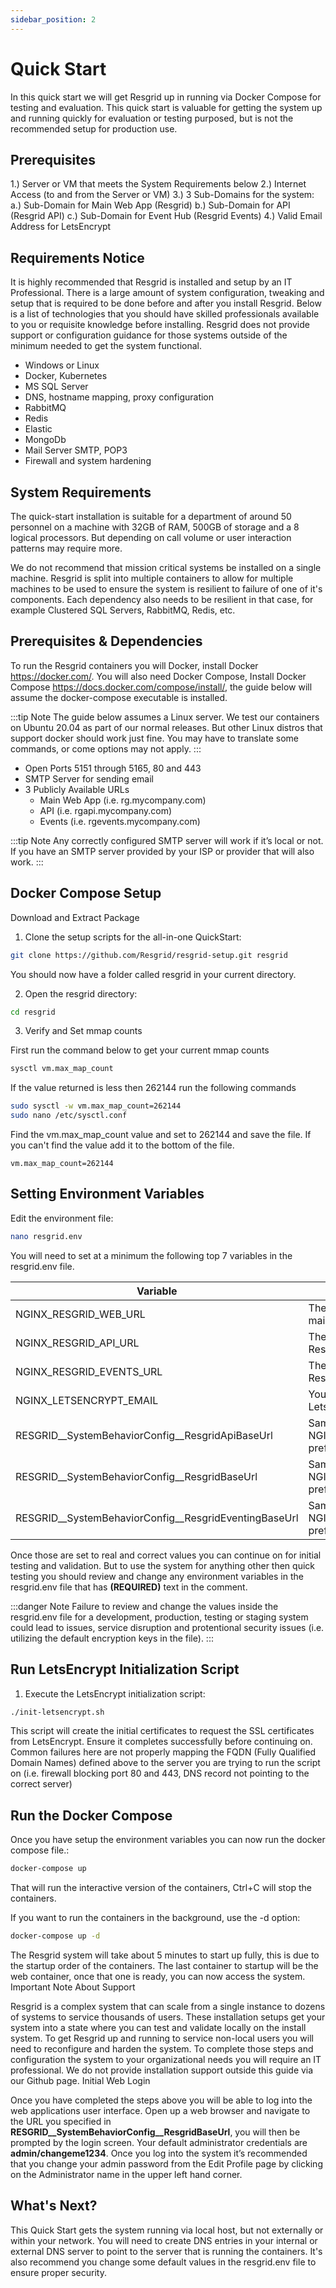 ```yaml
---
sidebar_position: 2
---
```


# Quick Start

In this quick start we will get Resgrid up in running via Docker Compose for testing and evaluation. This quick start is valuable for getting the system up and running quickly for evaluation or testing purposed, but is not the recommended setup for production use.

## Prerequisites

1.) Server or VM that meets the System Requirements below
2.) Internet Access (to and from the Server or VM)
3.) 3 Sub-Domains for the system:
     a.) Sub-Domain for Main Web App (Resgrid)
     b.) Sub-Domain for API (Resgrid API)
     c.) Sub-Domain for Event Hub (Resgrid Events)
4.) Valid Email Address for LetsEncrypt

## Requirements Notice

It is highly recommended that Resgrid is installed and setup by an IT Professional. There is a large amount of system configuration, tweaking and setup that is required to be done before and after you install Resgrid. Below is a list of technologies that you should have skilled professionals available to you or requisite knowledge before installing. Resgrid does not provide support or configuration guidance for those systems outside of the minimum needed to get the system functional.

- Windows or Linux
- Docker, Kubernetes
- MS SQL Server
- DNS, hostname mapping, proxy configuration
- RabbitMQ
- Redis
- Elastic
- MongoDb
- Mail Server SMTP, POP3
- Firewall and system hardening

## System Requirements

The quick-start installation is suitable for a department of around 50 personnel on a machine with 32GB of RAM, 500GB of storage and a 8 logical processors. But depending on call volume or user interaction patterns may require more.

We do not recommend that mission critical systems be installed on a single machine. Resgrid is split into multiple containers to allow for multiple machines to be used to ensure the system is resilient to failure of one of it's components. Each dependency also needs to be resilient in that case, for example Clustered SQL Servers, RabbitMQ, Redis, etc.

## Prerequisites & Dependencies

To run the Resgrid containers you will Docker, install Docker <https://docker.com/>. You will also need Docker Compose, Install Docker Compose <https://docs.docker.com/compose/install/>, the guide below will assume the docker-compose executable is installed.

:::tip Note
The guide below assumes a Linux server. We test our containers on Ubuntu 20.04 as part of our normal releases. But other Linux distros that support docker should work just fine. You may have to translate some commands, or come options may not apply. 
:::

- Open Ports 5151 through 5165, 80 and 443
- SMTP Server for sending email
- 3 Publicly Available URLs
   - Main Web App (i.e. rg.mycompany.com)
   - API (i.e. rgapi.mycompany.com)
   - Events (i.e. rgevents.mycompany.com)

:::tip Note
Any correctly configured SMTP server will work if it’s local or not. If you have an SMTP server provided by your ISP or provider that will also work.
:::

## Docker Compose Setup

Download and Extract Package

1. Clone the setup scripts for the all-in-one QuickStart:

```bash
git clone https://github.com/Resgrid/resgrid-setup.git resgrid
```

You should now have a folder called resgrid in your current directory.

2. Open the resgrid directory:

```bash
cd resgrid
```

3. Verify and Set mmap counts

First run the command below to get your current mmap counts

```bash
sysctl vm.max_map_count
```

If the value returned is less then 262144 run the following commands

```bash
sudo sysctl -w vm.max_map_count=262144
sudo nano /etc/sysctl.conf
```

Find the vm.max_map_count value and set to 262144 and save the file. If you can't find the value add it to the bottom of the file.

```
vm.max_map_count=262144
```

## Setting Environment Variables

Edit the environment file:

```bash
nano resgrid.env
```

You will need to set at a minimum the following top 7 variables in the resgrid.env file. 

| Variable                      | Description                                               |
| ----------------------------- | --------------------------------------------------------- |
| NGINX_RESGRID_WEB_URL         | The FQDN of the server for the main Resgrid web app       |
| NGINX_RESGRID_API_URL         | The FQDN of the server for Resgrid api                    |
| NGINX_RESGRID_EVENTS_URL      | The FQDN of the server for Resgrid Event hub              |
| NGINX_LETSENCRYPT_EMAIL       | Your email address used for LetsEncrypt                   |
| RESGRID__SystemBehaviorConfig__ResgridApiBaseUrl          | Same FQDN as NGINX_RESGRID_API_URL prefixed with https://     |
| RESGRID__SystemBehaviorConfig__ResgridBaseUrl             | Same FQDN as NGINX_RESGRID_WEB_URL prefixed with https://     |
| RESGRID__SystemBehaviorConfig__ResgridEventingBaseUrl     | Same FQDN as NGINX_RESGRID_EVENTS_URL prefixed with https://  |

Once those are set to real and correct values you can continue on for initial testing and validation. But to use the system for anything other then quick testing you should review and change any environment variables in the resgrid.env file that has **(REQUIRED)** text in the comment.

:::danger Note
Failure to review and change the values inside the resgrid.env file for a development, production, testing or staging system could lead to issues, service disruption and protentional security issues (i.e. utilizing the default encryption keys in the file).
:::

## Run LetsEncrypt Initialization Script

1. Execute the LetsEncrypt initialization script:

```bash
./init-letsencrypt.sh
```

This script will create the initial certificates to request the SSL certificates from LetsEncrypt. Ensure it completes successfully before continuing on. Common failures here are not properly mapping the FQDN (Fully Qualified Domain Names) defined above to the server you are trying to run the script on (i.e. firewall blocking port 80 and 443, DNS record not pointing to the correct server)

## Run the Docker Compose

Once you have setup the environment variables you can now run the docker compose file.:

```bash
docker-compose up
```

That will run the interactive version of the containers, Ctrl+C will stop the containers.

If you want to run the containers in the background, use the -d option:

```bash
docker-compose up -d
```

The Resgrid system will take about 5 minutes to start up fully, this is due to the startup order of the containers. The last container to startup will be the web container, once that one is ready, you can now access the system.
Important Note About Support

Resgrid is a complex system that can scale from a single instance to dozens of systems to service thousands of users. These installation setups get your system into a state where you can test and validate locally on the install system. To get Resgrid up and running to service non-local users you will need to reconfigure and harden the system. To complete those steps and configuration the system to your organizational needs you will require an IT professional. We do not provide installation support outside this guide via our Github page.
Initial Web Login

Once you have completed the steps above you will be able to log into the web applications user interface. Open up a web browser and navigate to the URL you specified in **RESGRID__SystemBehaviorConfig__ResgridBaseUrl**, you will then be prompted by the login screen. Your default administrator credentials are **admin/changeme1234**. Once you log into the system it’s recommended that you change your admin password from the Edit Profile page by clicking on the Administrator name in the upper left hand corner.

## What's Next?

This Quick Start gets the system running via local host, but not externally or within your network. You will need to create DNS entries in your internal or external DNS server to point to the server that is running the containers. It's also recommend you change some default values in the resgrid.env file to ensure proper security.
